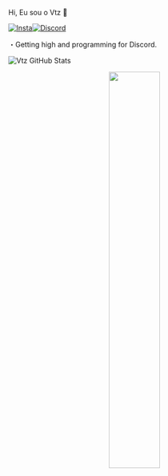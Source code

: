 Hi, Eu sou o Vtz 🖤


[![Insta](https://img.shields.io/badge/Instagram-E4405F?style=for-the-badge&logo=instagram&logoColor=white)](https://www.instagram.com/stuplyboy/)[![Discord](https://img.shields.io/badge/Discord-7289DA?style=for-the-badge&logo=discord&logoColor=white)](https://discord.com/users/423207882935369738)

・Getting high and programming for Discord.

![Vtz GitHub Stats](https://github-readme-stats.vercel.app/api?username=Vtz7&show_icons=true&theme=transparent)

<div align="center">
  <a href="https://discord.com/users/423207882935369738"><img src="https://lanyard-profile-readme.vercel.app/api/992146567555448934" width=45%></a>
</div>

